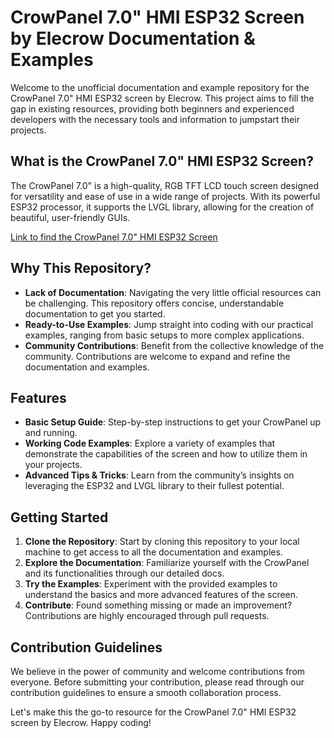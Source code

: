 # CrowPanel 7.0" HMI ESP32 Screen by Elecrow Documentation & Examples

Welcome to the unofficial documentation and example repository for the CrowPanel 7.0" HMI ESP32 screen by Elecrow. This project aims to fill the gap in existing resources, providing both beginners and experienced developers with the necessary tools and information to jumpstart their projects.

## What is the CrowPanel 7.0" HMI ESP32 Screen?

The CrowPanel 7.0" is a high-quality, RGB TFT LCD touch screen designed for versatility and ease of use in a wide range of projects. With its powerful ESP32 processor, it supports the LVGL library, allowing for the creation of beautiful, user-friendly GUIs.

[Link to find the CrowPanel 7.0" HMI ESP32 Screen](https://www.elecrow.com/esp32-display-7-inch-hmi-display-rgb-tft-lcd-touch-screen-support-lvgl.html)

## Why This Repository?

- **Lack of Documentation**: Navigating the very little official resources can be challenging. This repository offers concise, understandable documentation to get you started.
- **Ready-to-Use Examples**: Jump straight into coding with our practical examples, ranging from basic setups to more complex applications.
- **Community Contributions**: Benefit from the collective knowledge of the community. Contributions are welcome to expand and refine the documentation and examples.

## Features

- **Basic Setup Guide**: Step-by-step instructions to get your CrowPanel up and running.
- **Working Code Examples**: Explore a variety of examples that demonstrate the capabilities of the screen and how to utilize them in your projects.
- **Advanced Tips & Tricks**: Learn from the community’s insights on leveraging the ESP32 and LVGL library to their fullest potential.

## Getting Started

1. **Clone the Repository**: Start by cloning this repository to your local machine to get access to all the documentation and examples.
2. **Explore the Documentation**: Familiarize yourself with the CrowPanel and its functionalities through our detailed docs.
3. **Try the Examples**: Experiment with the provided examples to understand the basics and more advanced features of the screen.
4. **Contribute**: Found something missing or made an improvement? Contributions are highly encouraged through pull requests.

## Contribution Guidelines

We believe in the power of community and welcome contributions from everyone. Before submitting your contribution, please read through our contribution guidelines to ensure a smooth collaboration process.

Let's make this the go-to resource for the CrowPanel 7.0" HMI ESP32 screen by Elecrow. Happy coding!
